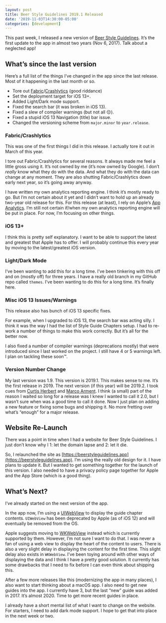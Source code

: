 ```yaml
---
layout: post
title: Beer Style Guidelines 2019.1 Released
date: '2019-11-03T14:30:00-05:00'
categories: [development]
---
```


This past week, I released a new version of [Beer Style Guidelines](https://apps.apple.com/us/app/beer-styles-bjcp-2015/id998139111?ls=1). It’s the first update to the app in almost two years (Nov 6, 2017). Talk about a neglected app! 

## What’s since the last version
Here’s a full list of the things I’ve changed in the app since the last release. Most of it happening in the last month or so. 

- Tore out [Fabric](https://get.fabric.io)/[Crashlytics](https://fabric.io/kits/ios/crashlytics) (good riddance)
- Set the deployment target for iOS 13+.
- Added Light/Dark mode support. 
- Fixed the search bar (it was broken in iOS 13).
- Fixed a slew of compiler warnings (but not all 😔).
- Fixed a stupid iOS 13 Navigation (title) bar issue.
- Changed the versioning scheme from `major.minor` to `year.release`. 

### Fabric/Crashlytics
This was one of the first things I did in this release. I actually tore it out in March of this year. 

I tore out Fabric/Crashlytics for several reasons. It always made me feel a little gross using it. It’s not owned by me (it’s now owned by Google). I don’t _really_ know what they do with the data. And what they do with the data can change at any moment. They are also shutting Fabric/Crashlytics down early next year, so it’s going away anyway. 

I have written my own analytics reporting engine. I think it’s mostly ready to go. But I’m not certain about it yet and I didn’t want to hold up an already two-year old release for this. For this release (at least), I rely on Apple’s [App Analytics](https://developer.apple.com/app-store-connect/analytics/).  I’m still not certain if/when my own analytics reporting engine will be put in place. For now, I’m focusing on other things. 

### iOS 13+ 
I think this is pretty self explanatory. I want to be able to support the latest and greatest that Apple has to offer. I will probably continue this every year by moving to the latest/greatest iOS version. 

### Light/Dark Mode
I’ve been wanting to add this for a long time. I’ve been tinkering with this off and on (mostly off) for three years. I have a really old branch in my GitHub repo called `themes`. I’ve been wanting to do this for a long time. It’s finally here. 

### Misc iOS 13 Issues/Warnings
This release also has bunch of iOS 13 specific fixes. 

For example, when I upgraded to iOS 13, the search bar was acting silly. I think it was the way I had the list of Style Guide Chapters setup. I had to re-work a number of things to make this work correctly. But it’s all for the better now. 

I also fixed a number of compiler warnings (deprecations mostly) that were introduced since I last worked on the project. I still have 4 or 5 warnings left. I plan on tackling these soon™.

### Version Number Change
My last version was 1.9. This version is 2019.1. This makes sense to me. It’s the first release in 2019. The next version (if this year) will be 2019.2. I took cues from [Curtis Herbert](https://blog.curtisherbert.com) and [Marco Arment](https://marco.org). I think (a small) part of the reason I waited so long for a release was I knew I wanted to call it 2.0, but I wasn’t sure when was a good time to call it done. Now I just plan on adding a new feature or fixing some bugs and shipping it. No more fretting over what’s “enough” for a major release. 

## Website Re-Launch
There was a point in time when I had a website for Beer Style Guidelines. I just don’t know why I 1: let the domain lapse and 2: let it die. 

So, I relaunched the site as [https://beerstyleguidelines.app](https://beerstyleguidelines.app). I’m using the really old design for it. I have plans to update it. But I wanted to get something together for the launch of this version. I also needed to have a privacy policy page together for Apple and the App Store (which is a good thing).

## What’s Next?
I’ve already started on the next version of the app. 

In the app now, I’m using a [UIWebView](https://developer.apple.com/documentation/uikit/uiwebview) to display the guide chapter contents. `UIWebView` has been deprecated by Apple (as of iOS 12) and will eventually be removed from the OS. 

Apple suggests moving to [WKWebView](https://developer.apple.com/documentation/webkit/wkwebview) instead which is currently supported by them. However, I’m not sure I want to do that. I was never a fan of using a web view to display the heart of the content to users. There is also a very slight delay in displaying the content for the first time. This slight delay also exists in `WKWebView`. I’ve been toying around with other ways of displaying the data and I think I have a pretty good solution. It currently has some drawbacks that I need to fix before I can even think about shipping this. 

After a few more releases like this (modernizing the app in many places), I also want to start thinking about a macOS app. I also need to get new guides into the app. I currently have 3, but the last “new” guide was added in 2017. It’s almost 2020. Time to get more recent guides in place. 

I already have a short mental list of what I want to change on the website. For starters, I need to add dark mode support. I hope to get that into place in the next week or two. 
